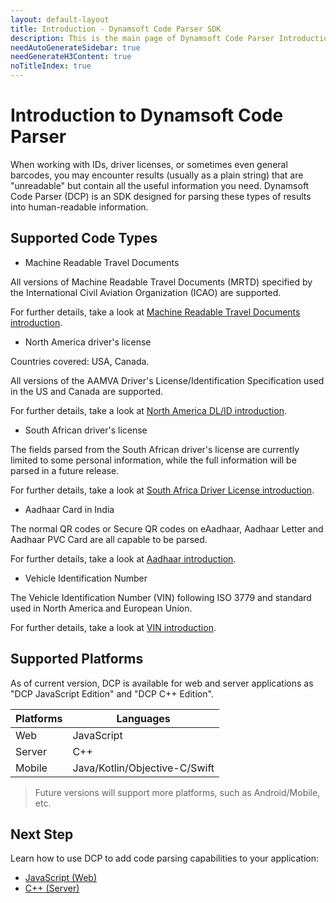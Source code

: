 ```yaml
---
layout: default-layout
title: Introduction - Dynamsoft Code Parser SDK
description: This is the main page of Dynamsoft Code Parser Introduction. 
needAutoGenerateSidebar: true
needGenerateH3Content: true
noTitleIndex: true
---
```


# Introduction to Dynamsoft Code Parser

When working with IDs, driver licenses, or sometimes even general barcodes, you may encounter results (usually as a plain string) that are "unreadable" but contain all the useful information you need. Dynamsoft Code Parser (DCP) is an SDK designed for parsing these types of results into human-readable information.

## Supported Code Types

* Machine Readable Travel Documents

All versions of Machine Readable Travel Documents (MRTD) specified by the International Civil Aviation Organization (ICAO) are supported.

For further details, take a look at [Machine Readable Travel Documents introduction]({{site.code_types}}mrtd.html).

* North America driver's license

Countries covered: USA, Canada.

All versions of the AAMVA Driver's License/Identification Specification used in the US and Canada are supported.

For further details, take a look at [North America DL/ID introduction]({{site.code_types}}aamva-dl-id.html).

* South African driver's license

The fields parsed from the South African driver's license are currently limited to some personal information, while the full information will be parsed in a future release.

For further details, take a look at [South Africa Driver License introduction]({{site.code_types}}za-dl.html).

* Aadhaar Card in India

The normal QR codes or Secure QR codes on eAadhaar, Aadhaar Letter and Aadhaar PVC Card are all capable to be parsed.

For further details, take a look at [Aadhaar introduction]({{site.code_types}}aadhaar.html).

* Vehicle Identification Number

The Vehicle Identification Number (VIN) following ISO 3779 and standard used in North America and European Union.

For further details, take a look at [VIN introduction]({{site.code_types}}vin.html).

## Supported Platforms

As of current version, DCP is available for web and server applications as "DCP JavaScript Edition" and "DCP C++ Edition".

| Platforms | Languages |
|-----------|-----------|
| Web | JavaScript |
| Server | C++ |
| Mobile | Java/Kotlin/Objective-C/Swift |

> Future versions will support more platforms, such as Android/Mobile, etc.

## Next Step

Learn how to use DCP to add code parsing capabilities to your application:

* [JavaScript (Web)]({{site.js}})
* [C++ (Server)]({{site.cpp}})
